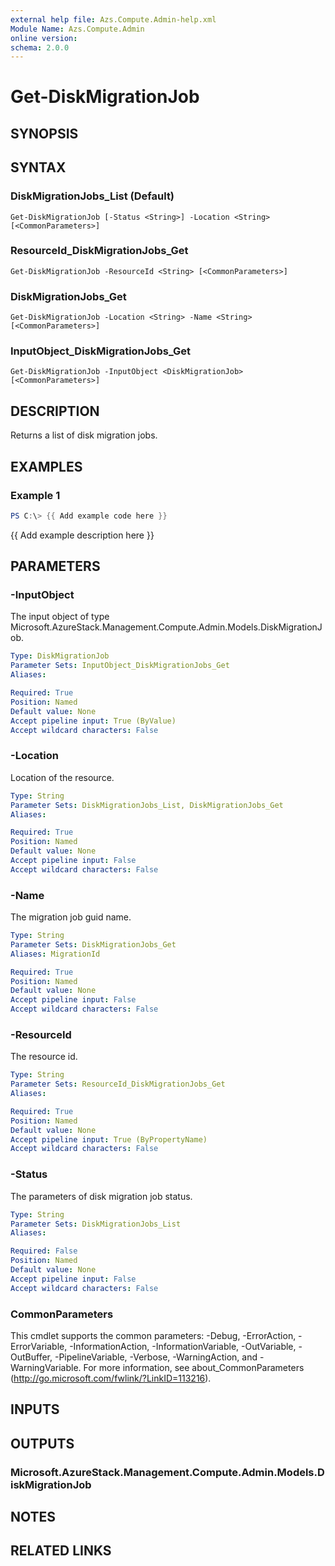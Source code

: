```yaml
---
external help file: Azs.Compute.Admin-help.xml
Module Name: Azs.Compute.Admin
online version:
schema: 2.0.0
---
```


# Get-DiskMigrationJob

## SYNOPSIS

## SYNTAX

### DiskMigrationJobs_List (Default)
```
Get-DiskMigrationJob [-Status <String>] -Location <String> [<CommonParameters>]
```

### ResourceId_DiskMigrationJobs_Get
```
Get-DiskMigrationJob -ResourceId <String> [<CommonParameters>]
```

### DiskMigrationJobs_Get
```
Get-DiskMigrationJob -Location <String> -Name <String> [<CommonParameters>]
```

### InputObject_DiskMigrationJobs_Get
```
Get-DiskMigrationJob -InputObject <DiskMigrationJob> [<CommonParameters>]
```

## DESCRIPTION
Returns a list of disk migration jobs.

## EXAMPLES

### Example 1
```powershell
PS C:\> {{ Add example code here }}
```

{{ Add example description here }}

## PARAMETERS

### -InputObject
The input object of type Microsoft.AzureStack.Management.Compute.Admin.Models.DiskMigrationJob.

```yaml
Type: DiskMigrationJob
Parameter Sets: InputObject_DiskMigrationJobs_Get
Aliases:

Required: True
Position: Named
Default value: None
Accept pipeline input: True (ByValue)
Accept wildcard characters: False
```

### -Location
Location of the resource.

```yaml
Type: String
Parameter Sets: DiskMigrationJobs_List, DiskMigrationJobs_Get
Aliases:

Required: True
Position: Named
Default value: None
Accept pipeline input: False
Accept wildcard characters: False
```

### -Name
The migration job guid name.

```yaml
Type: String
Parameter Sets: DiskMigrationJobs_Get
Aliases: MigrationId

Required: True
Position: Named
Default value: None
Accept pipeline input: False
Accept wildcard characters: False
```

### -ResourceId
The resource id.

```yaml
Type: String
Parameter Sets: ResourceId_DiskMigrationJobs_Get
Aliases:

Required: True
Position: Named
Default value: None
Accept pipeline input: True (ByPropertyName)
Accept wildcard characters: False
```

### -Status
The parameters of disk migration job status.

```yaml
Type: String
Parameter Sets: DiskMigrationJobs_List
Aliases:

Required: False
Position: Named
Default value: None
Accept pipeline input: False
Accept wildcard characters: False
```

### CommonParameters
This cmdlet supports the common parameters: -Debug, -ErrorAction, -ErrorVariable, -InformationAction, -InformationVariable, -OutVariable, -OutBuffer, -PipelineVariable, -Verbose, -WarningAction, and -WarningVariable. For more information, see about_CommonParameters (http://go.microsoft.com/fwlink/?LinkID=113216).

## INPUTS

## OUTPUTS

### Microsoft.AzureStack.Management.Compute.Admin.Models.DiskMigrationJob

## NOTES

## RELATED LINKS
